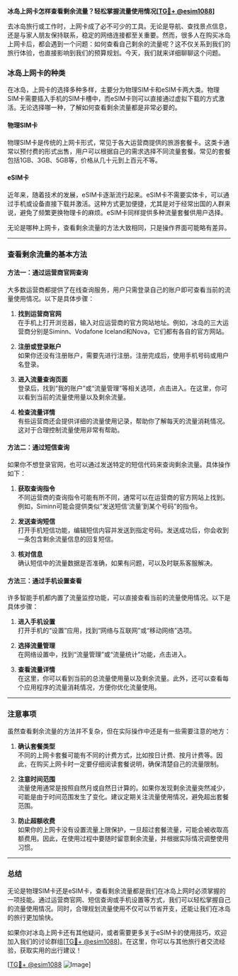 **冰岛上网卡怎样查看剩余流量？轻松掌握流量使用情况[[TG💪+ @esim1088](https://t.me/s/esim1088)]**

去冰岛旅行或工作时，上网卡成了必不可少的工具。无论是导航、查找景点信息，还是与家人朋友保持联系，稳定的网络连接都至关重要。然而，很多人在购买冰岛上网卡后，都会遇到一个问题：如何查看自己剩余的流量呢？这不仅关系到我们的旅行体验，也直接影响到我们的预算规划。今天，我们就来详细聊聊这个问题。

### 冰岛上网卡的种类

在冰岛，上网卡的选择多种多样，主要分为物理SIM卡和eSIM卡两大类。物理SIM卡需要插入手机的SIM卡槽中，而eSIM卡则可以直接通过虚拟下载的方式激活。无论选择哪一种，了解如何查看剩余流量都是非常必要的。

#### 物理SIM卡
物理SIM卡是传统的上网卡形式，常见于各大运营商提供的旅游套餐卡。这类卡通常以预付费的形式出售，用户可以根据自己的需求选择不同流量套餐。常见的套餐包括1GB、3GB、5GB等，价格从几十元到上百元不等。

#### eSIM卡
近年来，随着技术的发展，eSIM卡逐渐流行起来。eSIM卡不需要实体卡，可以通过手机或设备直接下载并激活。这种方式更加便捷，尤其是对于经常出国的人群来说，避免了频繁更换物理卡的麻烦。eSIM卡同样提供多种流量套餐供用户选择。

无论是哪种上网卡，查看剩余流量的方法大致相同，只是操作界面可能略有差异。

---

### 查看剩余流量的基本方法

#### 方法一：通过运营商官网查询
大多数运营商都提供了在线查询服务，用户只需登录自己的账户即可查看当前的流量使用情况。以下是具体步骤：

1. **找到运营商官网**  
   在手机上打开浏览器，输入对应运营商的官方网站地址。例如，冰岛的三大运营商分别是Siminn、Vodafone Iceland和Nova，它们都有各自的官方网站。

2. **注册或登录账户**  
   如果你还没有注册账户，需要先进行注册。注册完成后，使用手机号码或用户名登录。

3. **进入流量查询页面**  
   登录后，找到“我的账户”或“流量管理”等相关选项，点击进入。在这里，你可以看到当前的流量使用量以及剩余流量。

4. **检查流量详情**  
   有些运营商还会提供详细的流量使用记录，帮助你了解每天的流量消耗情况。这对于合理控制流量使用非常有帮助。

#### 方法二：通过短信查询
如果你不想登录官网，也可以通过发送特定的短信代码来查询剩余流量。具体操作如下：

1. **获取查询指令**  
   不同运营商的查询指令可能有所不同，通常可以在运营商的官方网站上找到。例如，Siminn可能会提供类似“发送短信‘流量’到某个号码”的指令。

2. **发送查询短信**  
   打开手机短信功能，编辑短信内容并发送到指定号码。发送成功后，你会收到一条包含剩余流量信息的回复短信。

3. **核对信息**  
   确认短信中的流量数据是否准确，如果有问题，可以及时联系客服解决。

#### 方法三：通过手机设置查看
许多智能手机都内置了流量监控功能，可以直接查看当前的流量使用情况。以下是具体步骤：

1. **进入手机设置**  
   打开手机的“设置”应用，找到“网络与互联网”或“移动网络”选项。

2. **选择流量管理**  
   在网络设置中，找到“流量管理”或“流量统计”功能，点击进入。

3. **查看流量详情**  
   在这里，你可以看到当前的总流量使用量以及剩余流量。此外，还可以查看每个应用程序的流量消耗情况，方便你优化流量使用。

---

### 注意事项

虽然查看剩余流量的方法并不复杂，但在实际操作中还是有一些需要注意的地方：

1. **确认套餐类型**  
   不同的上网卡套餐可能有不同的计费方式，比如按日计费、按月计费等。因此，在购买上网卡时一定要仔细阅读套餐说明，确保清楚自己的流量限制。

2. **注意时间范围**  
   流量使用通常是按照自然月或自然日计算的。如果你发现剩余流量突然减少，可能是由于时间范围发生了变化。建议定期关注流量使用情况，避免超出套餐范围。

3. **防止超额收费**  
   如果你的上网卡没有设置流量上限保护，一旦超过套餐流量，可能会被收取高额费用。因此，在使用过程中要随时留意剩余流量，并根据实际情况调整使用习惯。

---

### 总结

无论是物理SIM卡还是eSIM卡，查看剩余流量都是我们在冰岛上网时必须掌握的一项技能。通过运营商官网、短信查询或手机设置等方式，我们可以轻松掌握自己的流量使用情况。同时，合理规划流量使用不仅可以节省开支，还能让我们在冰岛的旅行更加愉快。

如果你对冰岛上网卡还有其他疑问，或者需要更多关于eSIM卡的使用技巧，欢迎加入我们的讨论群组[[TG💪+ @esim1088](https://t.me/s/esim1088)]。在这里，你可以与其他旅行者交流经验，获取实用的出行建议！

[[TG💪+ @esim1088](https://t.me/s/esim1088) ![Image](https://i.postimg.cc/4NQfJmqS/Snipaste-2025-05-13-00-14-12.png)]